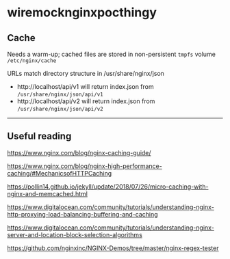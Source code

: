 <h1>wiremocknginxpocthingy</h1>

<h2>Cache</h2>

Needs a warm-up; cached files are stored in non-persistent `tmpfs` volume `/etc/nginx/cache`

URLs match directory structure in /usr/share/nginx/json

* http://localhost/api/v1 will return index.json from `/usr/share/nginx/json/api/v1`
* http://localhost/api/v2 will return index.json from `/usr/share/nginx/json/api/v2`

---

<h2>Useful reading</h2>

https://www.nginx.com/blog/nginx-caching-guide/

https://www.nginx.com/blog/nginx-high-performance-caching/#MechanicsofHTTPCaching

https://pollin14.github.io/jekyll/update/2018/07/26/micro-caching-with-nginx-and-memcached.html

https://www.digitalocean.com/community/tutorials/understanding-nginx-http-proxying-load-balancing-buffering-and-caching

https://www.digitalocean.com/community/tutorials/understanding-nginx-server-and-location-block-selection-algorithms

https://github.com/nginxinc/NGINX-Demos/tree/master/nginx-regex-tester